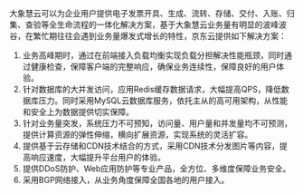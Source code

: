 大象慧云可以为企业用户提供电子发票开具、生成、流转、存储、交付、入账、归集、查验等全生命流程的一体化解决方案，基于大象慧云业务量有明显的波峰波谷，在繁忙期往往会遇到业务量爆发式增长的特性，京东云提供如下解决方案：<br/>
1)	业务高峰期时，通过在前端接入负载均衡实现负载分担解决性能瓶颈，同时通过健康检查，保障客户端的完整响应，确保业务连续性，保障良好的用户体验。<br/>
2)	针对数据库的大并发访问，应用Redis缓存数据请求，大幅提高QPS，降低数据库压力。同时采用MySQL云数据库服务，依托主从的高可用架构，从性能和安全上为数据提供切实保障。<br/>
3)	针对业务量突发，系统压力不可预知，访问量、用户量和并发量均不可预测，提供计算资源的弹性伸缩，横向扩展资源，实现系统的灵活扩容。<br/>
4)	提供基于云存储和CDN技术结合的方式，采用CDN技术分发图片等内容，提高响应速度，大幅提升平台用户的体验。<br/>
5)	提供DDoS防护、Web应用防护等专业产品，全方位、多维度保障业务安全。<br/>
6)	采用BGP网络接入，从业务角度保障全国各地的用户接入。